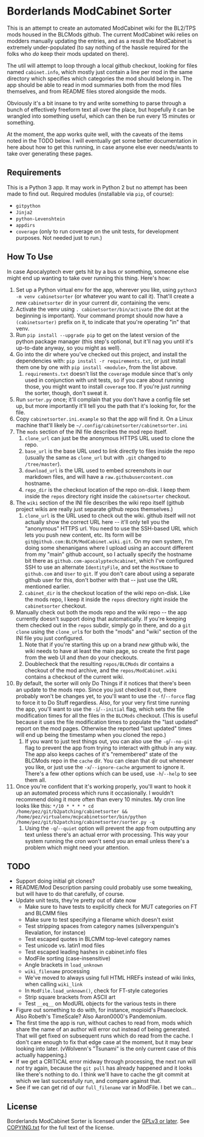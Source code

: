 Borderlands ModCabinet Sorter
=============================

This is an attempt to create an automated ModCabinet wiki for the BL2/TPS
mods housed in the BLCMods github.  The current ModCabinet wiki relies on
modders manually updating the entries, and as a result the ModCabinet is
extremely under-populated (to say nothing of the hassle required for the
folks who *do* keep their mods updated on there).

The util will attempt to loop through a local github checkout, looking for
files named `cabinet.info`, which mostly just contain a line per mod in
the same directory which specifies which categories the mod should belong
in.  The app should be able to read in mod summaries both from the mod
files themselves, and from README files stored alongside the mods.

Obviously it's a bit insane to try and write something to parse through a
bunch of effectively freeform text all over the place, but hopefully it
can be wrangled into something useful, which can then be run every 15
minutes or something.

At the moment, the app works quite well, with the caveats of the items
noted in the TODO below.  I will eventually get some better documentation
in here about how to get this running, in case anyone else ever needs/wants
to take over generating these pages.

Requirements
------------

This is a Python 3 app.  It may work in Python 2 but no attempt has been
made to find out.  Required modules (installable via `pip`, of course):

- `gitpython`
- `Jinja2`
- `python-Levenshtein`
- `appdirs`
- `coverage` (only to run coverage on the unit tests, for development
  purposes.  Not needed just to run.)

How To Use
----------

In case Apocalyptech ever gets hit by a bus or something, someone else
might end up wanting to take over running this thing.  Here's how:

1. Set up a Python virtual env for the app, wherever you like, using
   `python3 -m venv cabinetsorter` (or whatever you want to call it).
   That'll create a new `cabinetsorter` dir in your current dir,
   containing the venv.
2. Activate the venv using `. cabinetsorter/bin/activate` (the dot
   at the beginning is important).  Your command prompt should now
   have a `(cabinetsorter)` prefix on it, to indicate that you're
   operating "in" that venv.
3. Run `pip install --upgrade pip` to get on the latest version of the
   python package manager (this step's optional, but it'll nag you
   until it's up-to-date anyway, so you might as well).
4. Go into the dir where you've checked out this project, and install
   the dependencies with: `pip install -r requirements.txt`, or just
   install them one by one with `pip install <module>`, from the list
   above.
    1. `requirements.txt` doesn't list the `coverage` module since that's
       only used in conjunction with unit tests, so if you care about
       running those, you might want to install `coverage` too.  If you're
       just *running* the sorter, though, don't sweat it.
5. Run `sorter.py` once; it'll complain that you don't have a config
   file set up, but more importantly it'll tell you the path that it's
   looking for, for the file.
6. Copy `cabinetsorter.ini.example` so that the app will find it.
   On a Linux machine that'll likely be `~/.config/cabinetsorter/cabinetsorter.ini`
7. The `mods` section of the INI file describes the mod repo itself.
    1. `clone_url` can just be the anonymous HTTPS URL used to clone the
       repo.
    2. `base_url` is the base URL used to link directly to files
       inside the repo (usually the same as `clone_url` but with `.git`
       changed to `/tree/master`).
    3. `download_url` is the URL used to embed screenshots in our markdown
       files, and will have a `raw.githubusercontent.com` hostname.
    4. `repo_dir` is the checkout location of the repo on-disk.  I keep
       them inside the `repos` directory right inside the `cabinetsorter`
       checkout.
8. The `wiki` section of the INI file describes the wiki repo itself
   (github project wikis are really just separate github repos themselves.)
    1. `clone_url` is the URL used to check out the wiki.  github itself will
       not actually show the correct URL here -- it'll only tell you the
       "anonymous" HTTPS url.  You need to use the SSH-based URL which lets
       you push new content, etc.  Its form will be `git@github.com:BLCM/ModCabinet.wiki.git`.
       On my own system, I'm doing some shenanigans where I upload using
       an account different from my "main" github account,  so I actually
       specify the hostname bit there as `github.com-apocalyptechcabinet`,
       which I've configured SSH to use an alternate `IdentityFile`, and
       set the `HostName` to `github.com` and `User` to `git`.  If you don't
       care about using a separate github user for this, don't bother with
       that -- just use the URL mentioned earlier.
    2. `cabinet_dir` is the checkout location of the wiki repo on-disk.
       Like the mods repo, I keep it inside the `repos` directory right inside
       the `cabinetsorter` checkout.
9. Manually check out both the mods repo and the wiki repo -- the app
   currently doesn't support doing that automatically.  If you're keeping
   them checked out in the `repos` subdir, simply go in there, and do a
   `git clone` using the `clone_url`s for both the "mods" and "wiki" section
   of the INI file you just configured.
    1. Note that if you're starting this up on a brand *new* github wiki, the
       wiki needs to have at least the main page, so create the first page from
       the web UI and *then* do your checkouts.
    2. Doublecheck that the resulting `repos/BLCMods` dir contains a checkout of
       the mod archive, and the `repos/ModCabinet.wiki` contains a checkout
       of the current wiki.
10. By default, the sorter will only Do Things if it notices that there's been
    an update to the mods repo.  Since you just checked it out, there probably
    won't be changes yet, to you'll want to use the `-f`/`--force` flag to
    force it to Do Stuff regardless.  Also, for your very first time running
    the app, you'll want to use the `-i`/`--initial` flag, which sets the
    file modification times for all the files in the `BLCMods` checkout.  (This
    is useful because it uses the file modification times to populate the
    "last updated" report on the mod pages.  Otherwise the reported "last
    updated" times will end up being the timestamp when you cloned the repo.)
    1. If you want to just test things out, you can also use the `-g`/`--no-git`
       flag to prevent the app from trying to interact with github in any way.
       The app also keeps caches of it's "remembered" state of the BLCMods repo
       in the `cache` dir.  You can clean that dir out whenever you like, or just
       use the `-x`/`--ignore-cache` argument to ignore it.  There's a few other
       options which can be used, use `-h`/`--help` to see them all.
11. Once you're confident that it's working properly, you'll want to hook it
    up an automated process which runs it occasionally.  I wouldn't recommend
    doing it more often than every 10 minutes.  My cron line looks like this:
    `*/10 * * * * cd /home/pez/git/b2patching/cabinetsorter && /home/pez/virtualenv/mcpcabinetsorter/bin/python /home/pez/git/b2patching/cabinetsorter/sorter.py -q`
    1. Using the `-q`/`--quiet` option will prevent the app from outputting any
       text unless there's an actual error with processing.  This way your
       system running the cron won't send you an email unless there's a problem
       which might need your attention.

TODO
----

- Support doing initial git clones?
- README/Mod Description parsing could probably use some tweaking,
  but will have to do that carefully, of course.
- Update unit tests, they're pretty out of date now
  - Make sure to have tests to explicitly check for MUT categories
    on FT and BLCMM files
  - Make sure to test specifying a filename which doesn't exist
  - Test stripping spaces from category names (silverxpenguin's
    Revalation, for instance)
  - Test escaped quotes in BLCMM top-level category names
  - Test unicode vs. latin1 mod files
  - Test escaped leading hashes in cabinet.info files
  - ModFile sorting (case-insensitive)
  - Angle brackets in `load_unknown`
  - `wiki_filename` processing
  - We've moved to always using full HTML HREFs instead of wiki
    links, when calling `wiki_link`
  - In `ModFile.load_unknown()`, check for FT-style categories
  - Strip square brackets from ASCII art
  - Test `__eq__` on ModURL objects for the various tests in there
- Figure out something to do with, for instance, mopioid's
  Phaseclock.  Also Robeth's TimeScale?  Also Aaron0000's Pandemonium.
- The first time the app is run, without caches to read from, mods
  which share the name of an author will error out instead of being
  generated.  That will get fixed on subsequent runs which do read
  from the cache.  I don't care enough to fix that edge case at the
  moment, but it may bear looking into later.  (vWolvenn's "Tsunami"
  is the only current case of this actually happening.)
- If we get a CRITICAL error midway through processing, the next run
  will *not* try again, because the `git pull` has already happened
  and it looks like there's nothing to do.  I think we'll have to
  cache the git commit at which we last successfully run, and compare
  against that.
- See if we can get rid of our `full_filename` var in ModFile.  I bet
  we can...

License
-------

Borderlands ModCabinet Sorter is licensed under the
[GPLv3 or later](https://www.gnu.org/licenses/quick-guide-gplv3.html).
See [COPYING.txt](COPYING.txt) for the full text of the license.

